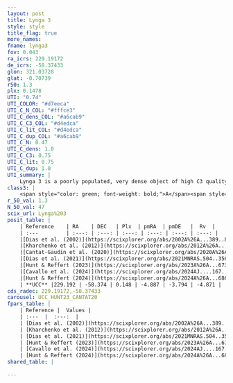 ```yaml
---
layout: post
title: Lynga 3
style: style
title_flag: true
more_names: 
fname: lynga3
fov: 0.043
ra_icrs: 229.19172
de_icrs: -58.37433
glon: 321.03728
glat: -0.70739
r50: 1.3
plx: 0.1478
UTI: "0.74"
UTI_COLOR: "#d7eeca"
UTI_C_N_COL: "#fffce3"
UTI_C_dens_COL: "#a6cab9"
UTI_C_C3_COL: "#d4edca"
UTI_C_lit_COL: "#d4edca"
UTI_C_dup_COL: "#a6cab9"
UTI_C_N: 0.47
UTI_C_dens: 1.0
UTI_C_C3: 0.75
UTI_C_lit: 0.75
UTI_C_dup: 1.0
UTI_summary: |
    Lynga 3 is a poorly populated, very dense object of high C3 quality. It is well-studied in the literature.
class3: |
    <span style="color: green; font-weight: bold;">A</span><span style="color: #FFC300; font-weight: bold;">B</span>
r_50_val: 1.3
N_50_val: 47
scix_url: Lynga%203
posit_table: |
    | Reference    | RA    | DEC   | Plx  | pmRA  | pmDE   |  Rv  |
    | :---         | :---: | :---: | :---: | :---: | :---: | :---: |
    |[Dias et al. (2002)](https://scixplorer.org/abs/2002A%26A...389..871D) | 229.204 | -58.367 | -- | -10.04 | -3.89 | -- |
    |[Kharchenko et al. (2012)](https://scixplorer.org/abs/2012A%26A...543A.156K) | 229.208 | -58.34 | -- | -2.39 | 0.01 | -- |
    |[Cantat-Gaudin et al. (2020)](https://scixplorer.org/abs/2020A%26A...640A...1C) | 229.194 | -58.373 | 0.108 | -4.853 | -3.727 | -- |
    |[Dias et al. (2021)](https://scixplorer.org/abs/2021MNRAS.504..356D) | 229.193 | -58.365 | 0.117 | -4.858 | -3.756 | -- |
    |[Hunt & Reffert (2023)](https://scixplorer.org/abs/2023A%26A...673A.114H) | 229.197 | -58.375 | 0.161 | -4.914 | -3.809 | -4.838 |
    |[Cavallo et al. (2024)](https://scixplorer.org/abs/2024AJ....167...12C) | 229.199 | -58.373 | 0.163 | -- | -- | -- |
    |[Hunt & Reffert (2024)](https://scixplorer.org/abs/2024A%26A...686A..42H) | 229.197 | -58.375 | 0.161 | -4.914 | -3.809 | -4.838 |
    | **UCC** |229.192 | -58.374 | 0.148 | -4.887 | -3.794 | -4.871 | 
cds_radec: 229.19172,-58.37433
carousel: UCC_HUNT23_CANTAT20
fpars_table: |
    | Reference |  Values |
    | :---  |  :---:  |
    | [Dias et al. (2002)](https://scixplorer.org/abs/2002A%26A...389..871D) | `E(B-V)=1.562, Dist=4164.0, Age=8.915` |
    | [Kharchenko et al. (2012)](https://scixplorer.org/abs/2012A%26A...543A.156K) | `e_bv=1.562, distance=4164, log_age=8.915` |
    | [Dias et al. (2021)](https://scixplorer.org/abs/2021MNRAS.504..356D) | `Av=4.687, Dist=6922, logage=6.708, [Fe/H]=0.067` |
    | [Hunt & Reffert (2023)](https://scixplorer.org/abs/2023A%26A...673A.114H) | `AV50=6.26, diffAV50=2.257, MOD50=13.798, logAge50=6.868` |
    | [Cavallo et al. (2024)](https://scixplorer.org/abs/2024AJ....167...12C) | `AV50=5.79, dMod50=13.43, logAge50=6.26, [Fe/H]50=-0.17` |
    | [Hunt & Reffert (2024)](https://scixplorer.org/abs/2024A%26A...686A..42H) | `MassJ=3767.74` |
shared_table: |
    
---
```

